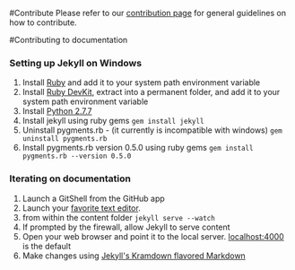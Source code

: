 #Contribute
Please refer to our [contribution page](http://ms-iot.github.io/content/Contribute.htm) for general guidelines on how to contribute.

#Contributing to documentation
### Setting up Jekyll on Windows
1. Install [Ruby](http://rubyinstaller.org/downloads/) and add it to your system path environment variable
1. Install [Ruby DevKit](http://rubyinstaller.org/downloads/), extract into a permanent folder, and add it to your system path environment variable
1. Install [Python 2.7.7](https://www.python.org/downloads/)
1. Install jekyll using ruby gems
```gem install jekyll```
1. Uninstall pygments.rb - (it currently is incompatible with windows)
```gem uninstall pygments.rb```
1. Install pygments.rb version 0.5.0 using ruby gems
```gem install pygments.rb --version 0.5.0```

### Iterating on documentation
1. Launch a GitShell from the GitHub app
1. Launch your [favorite text editor](http://www.sublimetext.com/).
1. from within the content folder
```jekyll serve --watch```
1. If prompted by the firewall, allow Jekyll to serve content
1. Open your web browser and point it to the local server. [localhost:4000](localhost:4000) is the default
1. Make changes using [Jekyll's Kramdown flavored Markdown](http://jekyllrb.com/docs/home/)

